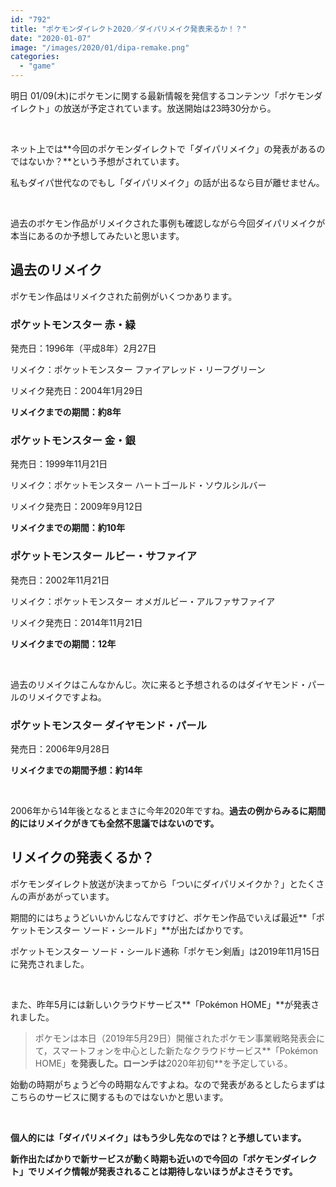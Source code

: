 ```yaml
---
id: "792"
title: "ポケモンダイレクト2020／ダイパリメイク発表来るか！？"
date: "2020-01-07"
image: "/images/2020/01/dipa-remake.png"
categories: 
  - "game"
---
```


明日 01/09(木)にポケモンに関する最新情報を発信するコンテンツ「ポケモンダイレクト」の放送が予定されています。放送開始は23時30分から。

 

ネット上では**今回のポケモンダイレクトで「ダイパリメイク」の発表があるのではないか？**という予想がされています。

私もダイパ世代なのでもし「ダイパリメイク」の話が出るなら目が離せません。

 

過去のポケモン作品がリメイクされた事例も確認しながら今回ダイパリメイクが本当にあるのか予想してみたいと思います。

## 過去のリメイク

ポケモン作品はリメイクされた前例がいくつかあります。

### ポケットモンスター 赤・緑

発売日：1996年（平成8年）2月27日

リメイク：ポケットモンスター ファイアレッド・リーフグリーン

リメイク発売日：2004年1月29日

**リメイクまでの期間：約8年**

### ポケットモンスター 金・銀

発売日：1999年11月21日

リメイク：ポケットモンスター ハートゴールド・ソウルシルバー

リメイク発売日：2009年9月12日

**リメイクまでの期間：約10年**

### ポケットモンスター ルビー・サファイア

発売日：2002年11月21日

リメイク：ポケットモンスター オメガルビー・アルファサファイア

リメイク発売日：2014年11月21日

**リメイクまでの期間：12年**

 

過去のリメイクはこんなかんじ。次に来ると予想されるのはダイヤモンド・パールのリメイクですよね。

### ポケットモンスター ダイヤモンド・パール

発売日：2006年9月28日

**リメイクまでの期間予想：約14年**

 

2006年から14年後となるとまさに今年2020年ですね。**過去の例からみるに期間的にはリメイクがきても全然不思議ではないのです。**

## リメイクの発表くるか？

ポケモンダイレクト放送が決まってから「ついにダイパリメイクか？」とたくさんの声があがっています。

期間的にはちょうどいいかんじなんですけど、ポケモン作品でいえば最近**「ポケットモンスター ソード・シールド」**が出たばかりです。

ポケットモンスター ソード・シールド通称「ポケモン剣盾」は2019年11月15日に発売されました。

 

また、昨年5月には新しいクラウドサービス**「Pokémon HOME」**が発表されました。

> ポケモンは本日（2019年5月29日）開催されたポケモン事業戦略発表会にて，スマートフォンを中心とした新たなクラウドサービス**「Pokémon HOME」**を発表した。ローンチは**2020年初旬**を予定している。

始動の時期がちょうど今の時期なんですよね。なので発表があるとしたらまずはこちらのサービスに関するものではないかと思います。

 

**個人的には「ダイパリメイク」はもう少し先なのでは？と予想しています。**

**新作出たばかりで新サービスが動く時期も近いので今回の「ポケモンダイレクト」でリメイク情報が発表されることは期待しないほうがよさそうです。**
